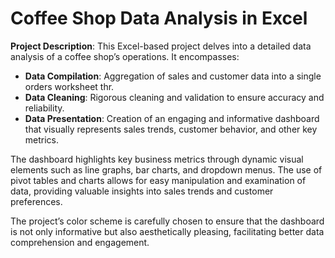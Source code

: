 # Coffee Shop Data Analysis in Excel


**Project Description**:
This Excel-based project delves into a detailed data analysis of a coffee shop’s operations. It encompasses:

- **Data Compilation**: Aggregation of sales and customer data into a single orders worksheet thr.
- **Data Cleaning**: Rigorous cleaning and validation to ensure accuracy and reliability.
- **Data Presentation**: Creation of an engaging and informative dashboard that visually represents sales trends, customer behavior, and other key metrics.

The dashboard highlights key business metrics through dynamic visual elements such as line graphs, bar charts, and dropdown menus. The use of pivot tables and charts allows for easy manipulation and examination of data, providing valuable insights into sales trends and customer preferences.

The project’s color scheme is carefully chosen to ensure that the dashboard is not only informative but also aesthetically pleasing, facilitating better data comprehension and engagement.


